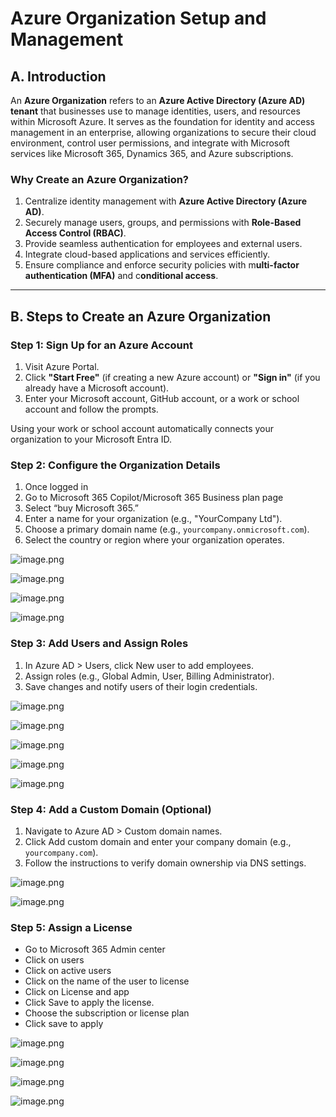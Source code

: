 # Azure Organization Setup and Management

## **A. Introduction**

An **Azure Organization** refers to an **Azure Active Directory (Azure AD) tenant** that businesses use to manage identities, users, and resources within Microsoft Azure. It serves as the foundation for identity and access management in an enterprise, allowing organizations to secure their cloud environment, control user permissions, and integrate with Microsoft services like Microsoft 365, Dynamics 365, and Azure subscriptions.

### **Why Create an Azure Organization?**

1. Centralize identity management with **Azure Active Directory (Azure AD)**.
2. Securely manage users, groups, and permissions with **Role-Based Access Control (RBAC)**.
3. Provide seamless authentication for employees and external users.
4. Integrate cloud-based applications and services efficiently.
5. Ensure compliance and enforce security policies with m**ulti-factor authentication (MFA)** and c**onditional access**.

---

## **B. Steps to Create an Azure Organization**

### **Step 1: Sign Up for an Azure Account**

1. Visit Azure Portal.
2. Click **"Start Free"** (if creating a new Azure account) or **"Sign in"** (if you already have a Microsoft account).
3. Enter your Microsoft account, GitHub account, or a work or school account and follow the prompts.

 Using your work or school account automatically connects your organization to your Microsoft Entra ID.

### **Step 2: Configure the Organization Details**

1. Once logged in
2. Go to Microsoft 365 Copilot/Microsoft 365 Business plan page
3. Select “buy Microsoft 365.”
4. Enter a name for your organization (e.g., "YourCompany Ltd").
5. Choose a primary domain name (e.g., `yourcompany.onmicrosoft.com`).
6. Select the country or region where your organization operates.

![image.png](image.png)

![image.png](image%201.png)

![image.png](image%202.png)

![image.png](image%203.png)

### **Step 3: Add Users and Assign Roles**

1. In Azure AD > Users, click New user to add employees.
2. Assign roles (e.g., Global Admin, User, Billing Administrator).
3. Save changes and notify users of their login credentials.

![image.png](image%204.png)

![image.png](image%205.png)

![image.png](image%206.png)

![image.png](image%207.png)

![image.png](image%208.png)

### **Step 4: Add a Custom Domain (Optional)**

1. Navigate to Azure AD > Custom domain names.
2. Click Add custom domain and enter your company domain (e.g., `yourcompany.com`).
3. Follow the instructions to verify domain ownership via DNS settings.

![image.png](image%209.png)

![image.png](image%2010.png)

### **Step 5: Assign a License**

- Go to Microsoft 365 Admin center
- Click on users
- Click on active users
- Click on the name of the user to license
- Click on License and app
- Click Save to apply the license.
- Choose the subscription or license plan
- Click save to apply

![image.png](image%2011.png)

![image.png](image%2012.png)

![image.png](image%2013.png)

![image.png](image%2014.png)